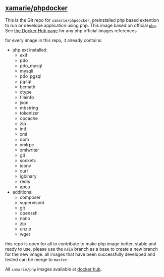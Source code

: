 ## [xamarie/phpdocker](https://github.com/xamarie/phpdocker)

This is the Git repo for `xamarie/phpdocker`, preinstalled php based extention to run or develope application using php. This image based on official [`php`](https://hub.docker.com/_/php/). See [the Docker Hub page](https://hub.docker.com/_/php/) for any php official images references.

for every image in this repo, it already contains:
* php ext installed:
    - exif 
    - pdo 
    - pdo_mysql 
    - mysqli 
    - pdo_pgsql 
    - pgsql 
    - bcmath 
    - ctype 
    - fileinfo 
    - json 
    - mbstring 
    - tokenizer 
    - opcache
    - zip 
    - intl 
    - xml 
    - dom 
    - xmlrpc 
    - xmlwriter 
    - gd 
    - sockets
    - iconv
    - curl
    - igbinary
    - redis
    - apcu
* additional
    - composer
    - supervisord
    - git
    - openssh
    - nano 
    - zip 
    - unzip 
    - wget

this repo is open for all to contribute to make php image better, stable and ready to use. please use the `main` branch as a base to create a new branch for the new image. all images that have been successfully developed and tested can be merge to `master`.

All `xamarie/php` images available at [docker hub](https://hub.docker.com/r/xamarie/phpdocker/tags).
